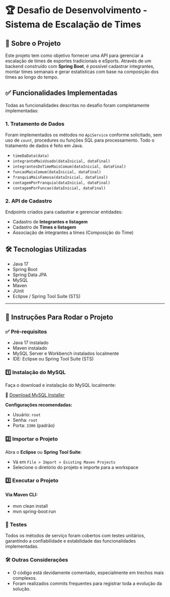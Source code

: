 # 🏆 Desafio de Desenvolvimento - Sistema de Escalação de Times

## 📌 Sobre o Projeto

Este projeto tem como objetivo fornecer uma API para gerenciar a escalação de times de esportes tradicionais e eSports. Através de um backend construído com **Spring Boot**, é possível cadastrar integrantes, montar times semanais e gerar estatísticas com base na composição dos times ao longo do tempo.


## ✅ Funcionalidades Implementadas

Todas as funcionalidades descritas no desafio foram completamente implementadas:

### 1. Tratamento de Dados

Foram implementados os métodos no `ApiService` conforme solicitado, sem uso de `count`, procedures ou funções SQL para processamento. Todo o tratamento de dados é feito em Java.

- `timeDaData(data)`
- `integranteMaisUsado(dataInicial, dataFinal)`
- `integrantesDoTimeMaisComum(dataInicial, dataFinal)`
- `funcaoMaisComum(dataInicial, dataFinal)`
- `franquiaMaisFamosa(dataInicial, dataFinal)`
- `contagemPorFranquia(dataInicial, dataFinal)`
- `contagemPorFuncao(dataInicial, dataFinal)`

### 2. API de Cadastro

Endpoints criados para cadastrar e gerenciar entidades:

- Cadastro de **Integrantes e listagem**
- Cadastro de **Times e listagem**
- Associação de integrantes a times (Composição do Time)

## 🛠️ Tecnologias Utilizadas

- Java 17
- Spring Boot
- Spring Data JPA
- MySQL
- Maven
- JUnit
- Eclipse / Spring Tool Suite (STS)

---

## 🚀 Instruções Para Rodar o Projeto

### ✅ Pré-requisitos

- Java 17 instalado
- Maven instalado
- MySQL Server e Workbench instalados localmente
- IDE: Eclipse ou Spring Tool Suite (STS)

### 1️⃣ Instalação do MySQL

Faça o download e instalação do MySQL localmente:

🔗 [Download MySQL Installer](https://dev.mysql.com/downloads/installer/)

**Configurações recomendadas:**

- Usuário: `root`
- Senha: `root`
- Porta: `3306` (padrão)

### 2️⃣ Importar o Projeto

Abra o **Eclipse** ou **Spring Tool Suite**:

- Vá em `File > Import > Existing Maven Projects`
- Selecione o diretório do projeto e importe para a workspace

### 3️⃣ Executar o Projeto

#### Via Maven CLI:

- mvn clean install
- mvn spring-boot:run


### 🧪 Testes

Todos os métodos de serviço foram cobertos com testes unitários, garantindo a confiabilidade e estabilidade das funcionalidades implementadas.


### 🛠️ Outras Considerações

- O código está devidamente comentado, especialmente em trechos mais complexos.
- Foram realizados commits frequentes para registrar toda a evolução da solução.







